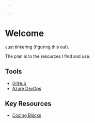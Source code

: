```yaml
---

---
```

# Welcome

Just tinkering (figuring this out).

The plan is to the resources I find and use.

## Tools

* [GitHub](https://github.com/)
* [Azure DevOps](https://dev.azure.com)

## Key Resources

* [Coding Blocks](https://www.codingblocks.net)
